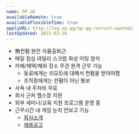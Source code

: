```yaml
---
name: OP.GG
availableRemote: true
availableFlexibleTime: true
applyURL: http://log.op.gg/op-gg-recruit-wanted/
lastUpdated: 2023-03-26
---
```


- 無컨펌 완전 자율출퇴근.
- 매일 점심 데일리 스크럼 화상 미팅 참석
- 카페/재택/해외 장소 무관 원격 근무 가능
  - 동료에게는 리모트에 대해서 컨펌을 받아야함
  - 조직장에게는 컨펌이 아닌 통보
- 사옥 내 주차비 무료
- 회사 근처 헬스장 지원
- 외부 세미나/교육 지원 프로그램 운영 중
- 근무시간 내 게임 눈치 안보고 가능
  - [회사소개](http://www.op.gg/about/)
  - [채용공고](http://log.op.gg/op-gg-recruit-wanted/)

